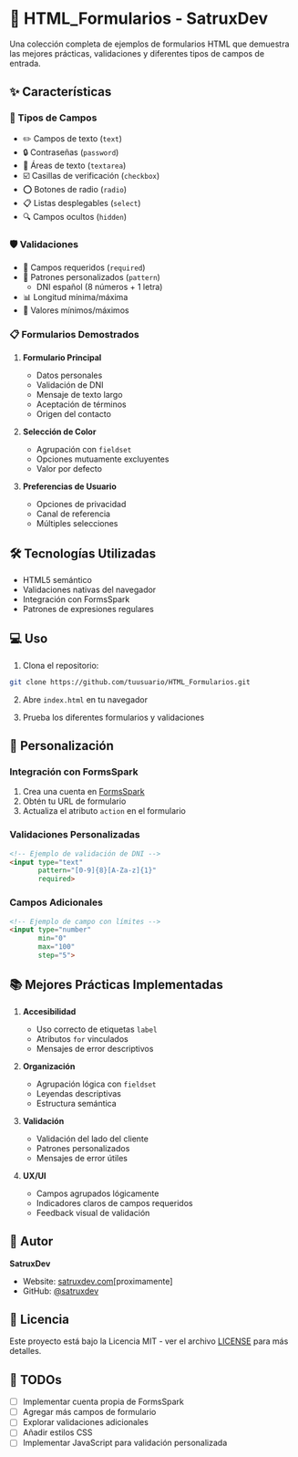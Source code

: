 # 📝 HTML_Formularios - SatruxDev

Una colección completa de ejemplos de formularios HTML que demuestra las mejores prácticas, validaciones y diferentes tipos de campos de entrada.

## ✨ Características

### 🎯 Tipos de Campos
- ✏️ Campos de texto (`text`)
- 🔒 Contraseñas (`password`)
- 📝 Áreas de texto (`textarea`)
- ☑️ Casillas de verificación (`checkbox`)
- ⭕ Botones de radio (`radio`)
- 📋 Listas desplegables (`select`)
- 🔍 Campos ocultos (`hidden`)

### 🛡️ Validaciones
- 🔴 Campos requeridos (`required`)
- 📏 Patrones personalizados (`pattern`)
  - DNI español (8 números + 1 letra)
- 📊 Longitud mínima/máxima
- 🎯 Valores mínimos/máximos

### 📋 Formularios Demostrados

1. **Formulario Principal**
   - Datos personales
   - Validación de DNI
   - Mensaje de texto largo
   - Aceptación de términos
   - Origen del contacto

2. **Selección de Color**
   - Agrupación con `fieldset`
   - Opciones mutuamente excluyentes
   - Valor por defecto

3. **Preferencias de Usuario**
   - Opciones de privacidad
   - Canal de referencia
   - Múltiples selecciones

## 🛠️ Tecnologías Utilizadas

- HTML5 semántico
- Validaciones nativas del navegador
- Integración con FormsSpark
- Patrones de expresiones regulares

## 💻 Uso

1. Clona el repositorio:
```bash
git clone https://github.com/tuusuario/HTML_Formularios.git
```

2. Abre `index.html` en tu navegador

3. Prueba los diferentes formularios y validaciones

## 🔧 Personalización

### Integración con FormsSpark
1. Crea una cuenta en [FormsSpark](https://formspark.io)
2. Obtén tu URL de formulario
3. Actualiza el atributo `action` en el formulario

### Validaciones Personalizadas
```html
<!-- Ejemplo de validación de DNI -->
<input type="text" 
       pattern="[0-9]{8}[A-Za-z]{1}" 
       required>
```

### Campos Adicionales
```html
<!-- Ejemplo de campo con límites -->
<input type="number" 
       min="0" 
       max="100" 
       step="5">
```

## 📚 Mejores Prácticas Implementadas

1. **Accesibilidad**
   - Uso correcto de etiquetas `label`
   - Atributos `for` vinculados
   - Mensajes de error descriptivos

2. **Organización**
   - Agrupación lógica con `fieldset`
   - Leyendas descriptivas
   - Estructura semántica

3. **Validación**
   - Validación del lado del cliente
   - Patrones personalizados
   - Mensajes de error útiles

4. **UX/UI**
   - Campos agrupados lógicamente
   - Indicadores claros de campos requeridos
   - Feedback visual de validación

## 👤 Autor

**SatruxDev**
- Website: [satruxdev.com](https://satruxdev.com)[proximamente]
- GitHub: [@satruxdev](https://github.com/PedroPinteno)

## 📝 Licencia

Este proyecto está bajo la Licencia MIT - ver el archivo [LICENSE](LICENSE) para más detalles.

## 🎯 TODOs

- [ ] Implementar cuenta propia de FormsSpark
- [ ] Agregar más campos de formulario
- [ ] Explorar validaciones adicionales
- [ ] Añadir estilos CSS
- [ ] Implementar JavaScript para validación personalizada
